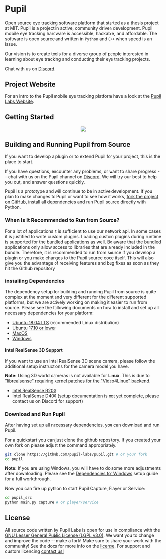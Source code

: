 # Pupil
Open source eye tracking software platform that started as a thesis project at MIT. Pupil is a project in active, community driven development. Pupil mobile eye tracking hardware is accessible, hackable, and affordable. The software is open source and written in `Python` and `C++` when speed is an issue.

Our vision is to create tools for a diverse group of people interested in learning about eye tracking and conducting their eye tracking projects.

Chat with us on [Discord](https://pupil-labs.com/chat "#pupil channel on DiscordApp").

## Project Website
For an intro to the Pupil mobile eye tracking platform have a look at the [Pupil Labs Website](http://pupil-labs.com "Pupil Labs").

## Getting Started

<p align="center"><img src="https://via.placeholder.com/640x320?text=PLACEHOLDER"/></p>

## Building and Running Pupil from Source

If you want to develop a plugin or to extend Pupil for your project, this is the place to start.

If you have questions, encounter any problems, or want to share progress -- chat with us on the Pupil channel on [Discord](https://pupil-labs.com/chat). We will try our best to help you out, and answer questions quickly.

Pupil is a prototype and will continue to be in active development. If you plan to make changes to Pupil or want to see how it works, [fork the project on GitHub](https://github.com/pupil-labs/pupil/fork), install all dependencies and run Pupil source directly with Python.


### When Is It Recommended to Run from Source?
For a lot of applications it is sufficient to use our network api. In some cases it is justified to write custom plugins. Loading custom plugins during runtime is supported for the bundled applications as well. Be aware that the bundled applications only allow access to libraries that are already included in the bundle. Therefore, it is recommended to run from source if you develop a plugin or you make changes to the Pupil source code itself. This will also give you the advantage of receiving features and bug fixes as soon as they hit the Github repository.


### Installing Dependencies

The dependency setup for building and running Pupil from source is quite complex at the moment and very different for the different supported platforms, but we are actively working on making it easier to run from source. Please see the following documents on how to install and set up all necessary dependencies for your platform:

* [Ubuntu 18.04 LTS](./docs/dependencies-ubuntu18.md) (recommended Linux distribution)
* [Ubuntu 17.10 or lower](./docs/dependencies-ubuntu17.md)
* [MacOS](./docs/dependencies-macos.md)
* [Windows](./docs/dependencies-windows.md)

#### Intel RealSense 3D Support

If you want to use an Intel RealSense 3D scene camera, please follow the additional setup instructions for the camera model you have.

**Note:** Using 3D world cameras is not available for **Linux**. This is due to ["librealsense" requiring kernel patches for the "Video4Linux" backend](https://github.com/IntelRealSense/librealsense/blob/66e42069837ed6e0eb46351cc4aa2acca49a4728/doc/installation.md#video4linux-backend-preparation).

* [Intel RealSense R200](./docs/dependencies-realsense-r200.md)
* Intel RealSense D400 (setup documentation is not yet complete, please contact us on Discord for support)


### Download and Run Pupil

After having set up all necessary dependencies, you can download and run Pupil.

For a quickstart you can just clone the github repository. If you created your own fork on please adjust the command appropriately.
```sh
git clone https://github.com/pupil-labs/pupil.git # or your fork
cd pupil
```

**Note:** If you are using Windows, you will have to do some more adjustments after downloading. Please see the [Dependencies for Windows](./docs/dependencies-windows.md) setup guide for a full workthrough.

Now you can fire up python to start Pupil Capture, Player or Service:

```sh
cd pupil_src
python main.py capture # or player/service
```




## License
All source code written by Pupil Labs is open for use in compliance with the [GNU Lesser General Public License (LGPL v3.0)](http://www.gnu.org/licenses/lgpl-3.0.en.html). We want you to change and improve the code -- make a fork! Make sure to share your work with the community! See the docs for more info on the [license](http://docs.pupil-labs.com/#license "License"). For support and custom licencing [contact us!](https://docs.pupil-labs.com/#email "email us")
